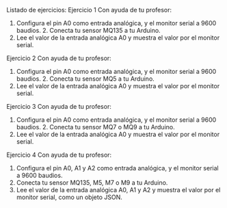 Listado de ejercicios:
Ejercicio 1
Con ayuda de tu profesor:
1. Configura el pin A0 como entrada analógica, y el monitor serial a 9600 baudios. 2. Conecta tu sensor MQ135 a tu Arduino.
3. Lee el valor de la entrada analógica A0 y muestra el valor por el monitor serial.

Ejercicio 2
Con ayuda de tu profesor:
1. Configura el pin A0 como entrada analógica, y el monitor serial a 9600 baudios. 2. Conecta tu sensor MQ5 a tu Arduino.
3. Lee el valor de la entrada analógica A0 y muestra el valor por el monitor serial.

Ejercicio 3
Con ayuda de tu profesor:
1. Configura el pin A0 como entrada analógica, y el monitor serial a 9600 baudios. 2. Conecta tu sensor MQ7 o MQ9 a tu Arduino.
3. Lee el valor de la entrada analógica A0 y muestra el valor por el monitor serial.

Ejercicio 4
Con ayuda de tu profesor:
1. Configura el pin A0, A1 y A2 como entrada analógica, y el monitor serial a 9600 baudios.
2. Conecta tu sensor MQ135, M5, M7 o M9 a tu Arduino.
3. Lee el valor de la entrada analógica A0, A1 y A2 y muestra el valor por el monitor serial, como un objeto
   JSON.
